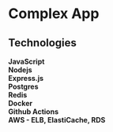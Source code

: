 # Complex App

## Technologies

**JavaScript** \
**Nodejs** \
**Express.js** \
**Postgres** \
**Redis** \
**Docker** \
**Github Actions** \
**AWS - ELB, ElastiCache, RDS**
